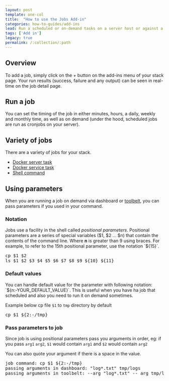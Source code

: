 ```yaml
---
layout: post
template: one-col
title:  "How to use the Jobs Add-in"
categories: how-to-guides/add-ins
lead: Run a scheduled or on-demand tasks on a server host or against a docker service
tags: ['Add in']
legacy: true
permalink: /:collection/:path
---
```




<h2 id="about">Overview</h2>

To add a job, simply click on the _+_ button on the add-ins menu of your stack page.
Your run results (success, failure and any output) can be seen in real-time on the job detail page.

<h2 id="run">Run a job</h2>
You can set the timing of the job in either minutes, hours, a daily, weekly and monthly time, as well as on demand (under the hood, scheduled jobs are run as cronjobs on your server).

<h2 id="list">Variety of jobs</h2>
There are a variety of jobs for your stack.

<ul>
    <li><a href="/legacy_docker/how-to-guides/add-ins/server-task.html">Docker server task</a></li>
    <li><a href="/legacy_docker/how-to-guides/add-ins/docker-service-task.html">Docker service task</a></li>
    <li><a href="/legacy_docker/how-to-guides/add-ins/shell.html">Shell command</a></li>
</ul>

<h2 id="params">Using parameters</h2>

When you are running a job on demand via dashboard or [toolbelt](/legacy_docker/references/shells/toolbelt.html#job-management), you can pass parameters if you used in your command.

<h3 id="notation">Notation</h3>
Jobs use a facility in the shell called <i>positional parameters</i>. Positional parameters are a series of special variables ($1, $2 ... $n) that contain the contents of the command line. Where <strong>n</strong> is greater than 9 using braces. For example, to refer to the 15th positional parameter, use the notation `${15}`. 
 
<pre class="prettyprint">
cp $1 $2
ls $1 $2 $3 $4 $5 $6 $7 $8 $9 ${10} ${11}
</pre>

<h3 id="default">Default values</h3>
You can handle default value for the parameter with following notation: `${n:-YOUR_DEFAULT_VALUE}`. This is useful when you have ha job that scheduled and also you need to run it on demand sometimes.

Example below cp file `$1` to `tmp` directory by default

<pre class="prettyprint">
cp $1 ${2:-/tmp}
</pre>

<h3 id="arguments">Pass parameters to job</h3>

Since job is using positional parameters pass you arguments in order, eg: if you pass `arg1` `arg2`, `$1` would contain `arg1` and `$2` would contain `arg2`

You can also quote your argument if there is a space in the value.

<pre class="prettyprint">
job command: cp $1 ${2:-/tmp}
passing arguments in dashboard: "log*.txt" tmp/logs
passing arguments in toolbelt: --arg "log*.txt" -- arg tmp/logs
</pre>
